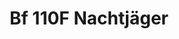 ---
title: "Bf 110F Nachtjäger"
price: 2750.00 
desc: "WEEKEND EDITION, Bf 110F Nachtjäger, razmera: 1/48"
img_path: "/assets/img/84145.jpg"
brand: AMMO
available: true
special_offer: false
new: false
soon: false
cat: "Plasticne-Makete"
subcat: "PM-EDUARD"
subsubcat: ""
---